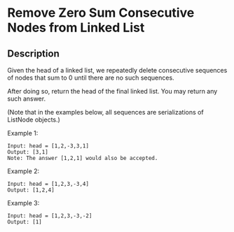 # Remove Zero Sum Consecutive Nodes from Linked List

## Description

Given the head of a linked list, we repeatedly delete consecutive sequences of nodes that sum to 0 until there are no such sequences.

After doing so, return the head of the final linked list.  You may return any such answer.

 

(Note that in the examples below, all sequences are serializations of ListNode objects.)
 
Example 1:


```
Input: head = [1,2,-3,3,1]
Output: [3,1]
Note: The answer [1,2,1] would also be accepted.
```

Example 2:

```
Input: head = [1,2,3,-3,4]
Output: [1,2,4]
```


Example 3:

```
Input: head = [1,2,3,-3,-2]
Output: [1]
```